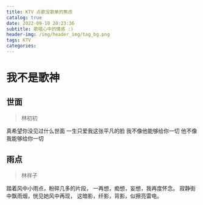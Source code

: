 ```yaml
---
title: KTV 点歌没歌单的焦虑
catalog: true
date: 2022-09-19 20:23:36
subtitle: 歌唱心中的情感 :)
header-img: /img/header_img/tag_bg.png
tags: KTV
categories:
---
```



# 我不是歌神

## 世面

> 林初初

真希望你没见过什么世面
一生只爱我这张平凡的脸
我不像他能够给你一切
他不像我能够给你一切


## 雨点

> 林祥子

踏着风中小雨点，粉碎几多的片段，
一再想，痴想，妄想，我再度怀念。
寂静街中飘雨烟，恍见她风中再现，
这暗影，纤影，背影，似擦亮雷电。


